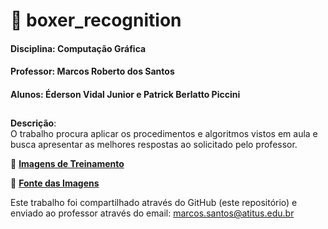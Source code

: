 
# 🐶 boxer_recognition 

#### Disciplina: Computação Gráfica

#### Professor: Marcos Roberto dos Santos

#### Alunos: Éderson Vidal Junior e Patrick Berlatto Piccini

##

**Descrição**:  
O trabalho procura aplicar os procedimentos e algoritmos vistos em aula e busca apresentar as melhores respostas ao solicitado pelo professor.

🔗 [**Imagens de Treinamento**](https://drive.google.com/file/d/1kMds0ERIxYWKHgdDU35nD8YVYSfRzln9/view)

🔗 [**Fonte das Imagens**](https://images.cv/dataset/boxer-image-classification-dataset)

Este trabalho foi compartilhado através do GitHub (este repositório) e enviado ao professor através do email:  [marcos.santos@atitus.edu.br](mailto:marcos.santos@atitus.edu.br)
